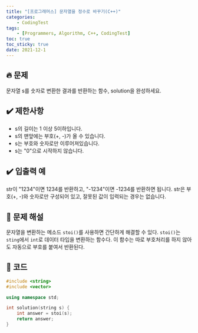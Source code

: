 ```yaml
---
title: "[프로그래머스] 문자열을 정수로 바꾸기(C++)"
categories: 
    - CodingTest
tags:
    - [Programmers, Algorithm, C++, CodingTest]
toc: true
toc_sticky: true
date: 2021-12-1
---
```


## 🔥 문제

문자열 s를 숫자로 변환한 결과를 반환하는 함수, solution을 완성하세요.

## ✔️ 제한사항

- s의 길이는 1 이상 5이하입니다.
- s의 맨앞에는 부호(+, -)가 올 수 있습니다.
- s는 부호와 숫자로만 이루어져있습니다.
- s는 "0"으로 시작하지 않습니다.
  

## ✔️ 입출력 예

str이 "1234"이면 1234를 반환하고, "-1234"이면 -1234를 반환하면 됩니다. str은 부호(+, -)와 숫자로만 구성되어 있고, 잘못된 값이 입력되는 경우는 없습니다.


## 🤔 문제 해설

문자열을 변환하는 메소드 `stoi()`를 사용하면 간단하게 해결할 수 있다. `stoi()`는 `sting`에서 `int`로 데이터 타입을 변환하는 함수다. 이 함수는 따로 부호처리를 하지 않아도 자동으로 부호를 붙여서 반환된다.


## 👻 코드

```cpp
#include <string>
#include <vector>

using namespace std;

int solution(string s) {
    int answer = stoi(s);
    return answer;
}
```
